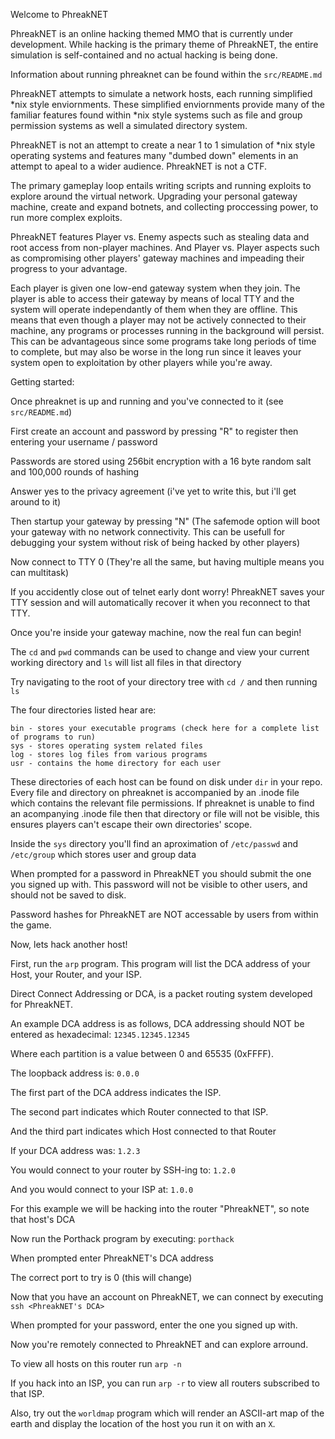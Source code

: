 Welcome to PhreakNET

PhreakNET is an online hacking themed MMO that is currently under development. While hacking is the primary theme of PhreakNET, the entire simulation is self-contained and no actual hacking is being done.

Information about running phreaknet can be found within the ```src/README.md```

PhreakNET attempts to simulate a network hosts, each running simplified *nix style enviornments. These simplified enviornments provide many of the familiar features found within *nix style systems such as file and group permission systems as well a simulated directory system.

PhreakNET is not an attempt to create a near 1 to 1 simulation of *nix style operating systems and features many "dumbed down" elements in an attempt to apeal to a wider audience. PhreakNET is not a CTF.

The primary gameplay loop entails writing scripts and running exploits to explore around the virtual network. Upgrading your personal gateway machine, create and expand botnets, and collecting proccessing power, to run more complex exploits.

PhreakNET features Player vs. Enemy aspects such as stealing data and root access from non-player machines. And Player vs. Player aspects such as compromising other players' gateway machines and impeading their progress to your advantage.

Each player is given one low-end gateway system when they join. The player is able to access their gateway by means of local TTY and the system will operate independantly of them when they are offline. This means that even though a player may not be actively connected to their machine, any programs or processes running in the background will persist. This can be advantageous since some programs take long periods of time to complete, but may also be worse in the long run since it leaves your system open to exploitation by other players while you're away.



Getting started:

Once phreaknet is up and running and you've connected to it (see ```src/README.md```)

First create an account and password by pressing "R" to register then entering your username / password

Passwords are stored using 256bit encryption with a 16 byte random salt and 100,000 rounds of hashing

Answer yes to the privacy agreement (i've yet to write this, but i'll get around to it)

Then startup your gateway by pressing "N" (The safemode option will boot your gateway with no network connectivity. This can be usefull for debugging your system without risk of being hacked by other players)

Now connect to TTY 0 (They're all the same, but having multiple means you can multitask)

If you accidently close out of telnet early dont worry! PhreakNET saves your TTY session and will automatically recover it when you reconnect to that TTY.

Once you're inside your gateway machine, now the real fun can begin!

The ```cd``` and ```pwd``` commands can be used to change and view your current working directory and ```ls``` will list all files in that directory

Try navigating to the root of your directory tree with ```cd /``` and then running ```ls```

The four directories listed hear are:
```
bin - stores your executable programs (check here for a complete list of programs to run)
sys - stores operating system related files
log - stores log files from various programs
usr - contains the home directory for each user
```

These directories of each host can be found on disk under ```dir``` in your repo. Every file and directory on phreaknet is accompanied by an .inode file which contains the relevant file permissions. If phreaknet is unable to find an acompanying .inode file then that directory or file will not be visible, this ensures players can't escape their own directories' scope.

Inside the ```sys``` directory you'll find an aproximation of ```/etc/passwd``` and ```/etc/group``` which stores user and group data

When prompted for a password in PhreakNET you should submit the one you signed up with. This password will not be visible to other users, and should not be saved to disk.

Password hashes for PhreakNET are NOT accessable by users from within the game.

Now, lets hack another host!

First, run the ```arp``` program. This program will list the DCA address of your Host, your Router, and your ISP.

Direct Connect Addressing or DCA, is a packet routing system developed for PhreakNET.

An example DCA address is as follows, DCA addressing should NOT be entered as hexadecimal:
```12345.12345.12345```

Where each partition is a value between 0 and 65535 (0xFFFF).

The loopback address is: ```0.0.0```

The first part of the DCA address indicates the ISP.

The second part indicates which Router connected to that ISP.

And the third part indicates which Host connected to that Router

If your DCA address was: ```1.2.3```

You would connect to your router by SSH-ing to: ```1.2.0```

And you would connect to your ISP at: ```1.0.0```

For this example we will be hacking into the router "PhreakNET", so note that host's DCA

Now run the Porthack program by executing: ```porthack```

When prompted enter PhreakNET's DCA address

The correct port to try is 0 (this will change)

Now that you have an account on PhreakNET, we can connect by executing ```ssh <PhreakNET's DCA>```

When prompted for your password, enter the one you signed up with.

Now you're remotely connected to PhreakNET and can explore arround.

To view all hosts on this router run ```arp -n```

If you hack into an ISP, you can run ```arp -r``` to view all routers subscribed to that ISP.

Also, try out the ```worldmap``` program which will render an ASCII-art map of the earth and display the location of the host you run it on with an ```X```.
